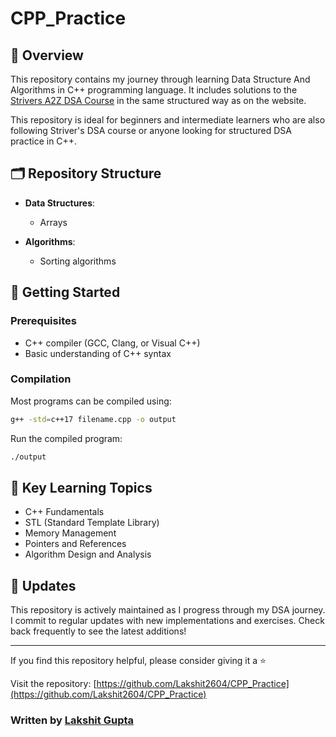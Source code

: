 # CPP_Practice

## 📝 Overview

This repository contains my journey through learning Data Structure And Algorithms in C++ programming language. It includes solutions to the [Strivers A2Z DSA Course](https://takeuforward.org/strivers-a2z-dsa-course/strivers-a2z-dsa-course-sheet-2) in the same structured way as on the website.

This repository is ideal for beginners and intermediate learners who are also following Striver's DSA course or anyone looking for structured DSA practice in C++.


## 🗂️ Repository Structure

- **Data Structures**: 
    - Arrays

- **Algorithms**: 
    - Sorting algorithms

## 🚀 Getting Started

### Prerequisites

- C++ compiler (GCC, Clang, or Visual C++)
- Basic understanding of C++ syntax

### Compilation

Most programs can be compiled using:

``` bash
g++ -std=c++17 filename.cpp -o output
```

Run the compiled program:

```bash
./output
```


## 📌 Key Learning Topics

- C++ Fundamentals
- STL (Standard Template Library)
- Memory Management
- Pointers and References
- Algorithm Design and Analysis


## 🔄 Updates

This repository is actively maintained as I progress through my DSA journey. I commit to regular updates with new implementations and exercises. Check back frequently to see the latest additions!
___

If you find this repository helpful, please consider giving it a ⭐️ 

Visit the repository: [https://github.com/Lakshit2604/CPP_Practice](https://github.com/Lakshit2604/CPP_Practice)

### Written by [Lakshit Gupta](https://github.com/Lakshit2604)
